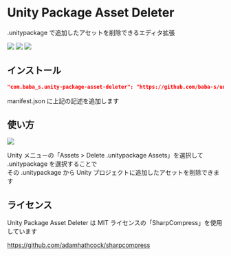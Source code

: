 # Unity Package Asset Deleter

.unitypackage で追加したアセットを削除できるエディタ拡張

![](https://img.shields.io/badge/Unity-2019.2%2B-red.svg)
![](https://img.shields.io/badge/.NET-4.x-orange.svg)
[![](https://img.shields.io/github/license/baba-s/unity-package-asset-deleter.svg)](https://github.com/baba-s/unity-package-asset-deleter/blob/master/LICENSE.md)

## インストール

```json
"com.baba_s.unity-package-asset-deleter": "https://github.com/baba-s/unity-package-asset-deleter.git",
```

manifest.json に上記の記述を追加します  

## 使い方

![](https://cdn-ak.f.st-hatena.com/images/fotolife/b/baba_s/20200203/20200203102415.png)

Unity メニューの「Assets > Delete .unitypackage Assets」を選択して .unitypackage を選択することで  
その .unitypackage から Unity プロジェクトに追加したアセットを削除できます  

## ライセンス

Unity Package Asset Deleter は MIT ライセンスの「SharpCompress」を使用しています  

https://github.com/adamhathcock/sharpcompress  

